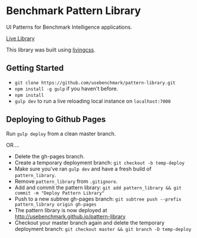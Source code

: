# Benchmark Pattern Library
UI Patterns for Benchmark Intelligence applications.

[Live Library](http://usebenchmark.github.io/pattern-library)

This library was built using [livingcss](https://github.com/straker/livingcss).

## Getting Started
  * `git clone https://github.com/usebenchmark/pattern-library.git`
  * `npm install -g gulp` if you haven't before.
  * `npm install`
  * `gulp dev` to run a live reloading local instance on `localhost:7000`

## Deploying to Github Pages
Run `gulp deploy` from a clean master branch.

OR....

* Delete the gh-pages branch.
* Create a temporary deployment branch: `git checkout -b temp-deploy`
* Make sure you've ran `gulp dev` and have a fresh build of `pattern_library`.
* Remove `pattern_library` from `.gitignore`.
* Add and commit the pattern library: `git add pattern_library && git commit -m "Deploy Pattern Library"`
* Push to a new subtree gh-pages branch: `git subtree push --prefix pattern_library origin gh-pages`
* The pattern library is now deployed at http://usebenchmark.github.io/pattern-library
* Checkout your master branch again and delete the temporary deployment branch: `git checkout master && git branch -D temp-deploy`